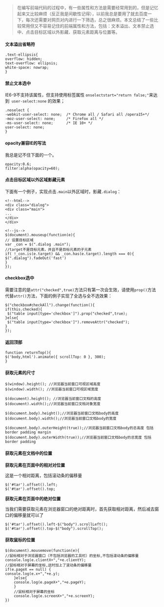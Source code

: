>在编写前端代码的过程中，有一些属性和方法是需要经常用到的，但是记忆起来又比较麻烦（反正我是间歇性记得），以前我总是要用了就去百度一下，每次还需要对网页对内进行一下筛选，总之很麻烦。本文总结了一些比较常用但又不容易记住的前端属性和方法，包括：文本溢出、文本禁止选中、点击目标区域以外影藏、获取元素距离与位置等。

#### 文本溢出省略符

```
.text-ellipsis{
overflow: hidden;
text-overflow: ellipsis;
white-space: nowrap;
}
```

#### 禁止文本选中

IE6-9不支持该属性，但支持使用标签属性 `onselectstart="return false;"`来达到` user-select:none` 的效果；

```
.noselect {
-webkit-user-select: none;  /* Chrome all / Safari all /opera15+*/  
-moz-user-select: none;     /* Firefox all */  
-ms-user-select: none;      /* IE 10+ */  
user-select: none;  
}
```
#### opacity兼容IE的写法

我总是记不住下面的一个。

```
opacity:0.6; 
filter:alpha(opacity=60);
```

#### 点击目标区域以外区域影藏元素

下面有一个例子，实现点击`.main`以外区域时，影藏`.dialog`：

```
<!--html-->
<div class="dialog">
<div class="main">
...
</div>
</div>

<!--js-->
$(document).mouseup(function(e){
// 设置目标区域
var _con = $(".dialog .main");   
//target不是目标元素，并且不是目标元素的子元素
if( !_con.is(e.target) && _con.has(e.target).length === 0){
$(".dialog").fadeOut('fast')
}
});
```

#### checkbox选中

需要注意的是`attr("checked",true)`方法只有第一次会生效，请使用`prop()`方法代替`attr()`方法，下面的例子实现了全选与全不选效果：

```
$("checkbox#checkAll").change(function(){
if(this.checked){
 $("table input[type='checkbox']").prop("checked",true);
}else{
 $("table input[type='checkbox']").removeAttr("checked");
}
});
```

#### 返回顶部

```
function returnTop(){
$('body,html').animate({ scrollTop: 0 }, 300);
}
```

#### 获取元素的尺寸

```
$(window).height(); //浏览器当前窗口可视区域高度
$(window).width(); //浏览器当前窗口可视区域宽度

$(document).height(); //浏览器当前窗口文档的高度
$(document).width();//浏览器当前窗口文档对象宽度

$(document.body).height();//浏览器当前窗口文档body的高度
$(document.body).width();//浏览器当前窗口文档body的宽度

$(document.body).outerHeight(true));//浏览器当前窗口文档body的总高度 包括border padding margin
$(document.body).outerWidth(true));//浏览器当前窗口文档body的总宽度 包括border padding 
```

#### 获取元素在文档中的位置

**获取元素在页面中的相对对位置**

这是一个相对距离，包括滚动条的偏移量

```
$('#tar').offset().left;
$('#tar').offset().top;
```

**获取元素在页面中的绝对位置**

当我们需要获取元素在浏览器窗口的绝对距离时，首先获取相对距离，然后减去窗口的偏移量就可以了

```
$('#tar').offset().left-$("body").scrollLeft();
$('#tar').offset().top-$("body").scrollTop();
```


#### 获取鼠标的位置

```
$(document).mousemove(function(e){
//鼠标相对于浏览器窗口（不包括浏览器的工具栏）的坐标,不包括滚动条的偏移量
console.log(e.clientX+","+e.clientY);
//鼠标相对于屏幕的坐标,这时加上了滚动条的偏移量
if(e.pageX == null) {
console.log(e.x+","+e.y);
    }else{
    console.log(e.pageX+","+e.pageY);
    }
    //鼠标相对于屏幕的坐标
    console.log(e.screenX+","+e.screenY);
})
```